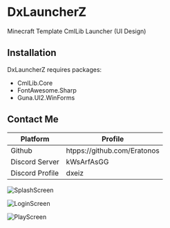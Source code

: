 # DxLauncherZ
Minecraft Template CmlLib Launcher (UI Design)

## Installation

DxLauncherZ requires packages:
 - CmlLib.Core
 - FontAwesome.Sharp
 - Guna.UI2.WinForms

## Contact Me

| Platform | Profile |
| ------ | ------ |
| Github | htpps://github.com/Eratonos |
| Discord Server | kWsArfAsGG |
| Discord Profile | dxeiz |


![SplashScreen](https://i.ibb.co/PtnjMM5/splash-screen.png, "Splash Screen")

![LoginScreen](https://i.ibb.co/QrXJfdT/login-screen.png, "Login Screen")

![PlayScreen](https://i.ibb.co/8P0KY6k/play-screen.png, "Play Screen")
